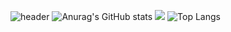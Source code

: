 ![header](https://capsule-render.vercel.app/api?type=rect&color=auto&height=300&section=header&text=yunhwane&fontSize=90)
![Anurag's GitHub stats](https://github-readme-stats.vercel.app/api?username=yunhwane&show_icons=true&theme=dark)
<img src="http://mazandi.herokuapp.com/api?handle={yunhwane}&theme=dark"/>
![Top Langs](https://github-readme-stats.vercel.app/api/top-langs/?username=yunhwane&hide_progress=true)


<!--
**yunhwane/yunhwane** is a ✨ _special_ ✨ repository because its `README.md` (this file) appears on your GitHub profile.

Here are some ideas to get you started:


- 🌱 I’m currently learning ...
- 👯 I’m looking to collaborate on ...
- 🤔 I’m looking for help with ...
- 💬 Ask me about ...
- 📫 How to reach me: ...
- 😄 Pronouns: ...
- ⚡ Fun fact: ...
-->
